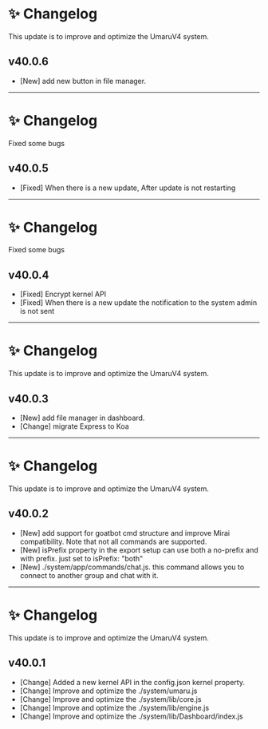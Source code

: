 # ✨ Changelog
<p>This update is to improve and optimize the UmaruV4 system.<p>


## v40.0.6
- [New] add new button in file manager.

<hr>

# ✨ Changelog
<p>Fixed some bugs<p>


## v40.0.5
- [Fixed] When there is a new update, After update is not restarting

<hr>

# ✨ Changelog
<p>Fixed some bugs<p>


## v40.0.4
- [Fixed] Encrypt kernel API
- [Fixed] When there is a new update the notification to the system admin is not sent

<hr>

# ✨ Changelog
<p>This update is to improve and optimize the UmaruV4 system.<p>


## v40.0.3
- [New] add file manager in dashboard.
- [Change] migrate Express to Koa

<hr>

# ✨ Changelog
<p>This update is to improve and optimize the UmaruV4 system.<p>


## v40.0.2
- [New] add support for goatbot cmd structure and improve Mirai compatibility. Note that not all commands are supported.
- [New] isPrefix property in the export setup can use both a no-prefix and with prefix. just set to isPrefix: "both"
- [New] ./system/app/commands/chat.js. this command allows you to connect to another group and chat with it.

<hr>

# ✨ Changelog
<p>This update is to improve and optimize the UmaruV4 system.<p>

## v40.0.1
- [Change] Added a new kernel API in the config.json kernel property.
- [Change] Improve and optimize the ./system/umaru.js
- [Change] Improve and optimize the ./system/lib/core.js
- [Change] Improve and optimize the ./system/lib/engine.js 
- [Change] Improve and optimize the ./system/lib/Dashboard/index.js
